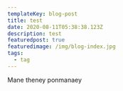 ```yaml
---
templateKey: blog-post
title: test
date: 2020-08-11T05:38:38.123Z
description: test
featuredpost: true
featuredimage: /img/blog-index.jpg
tags:
  - tag
---
```

Mane theney ponmanaey